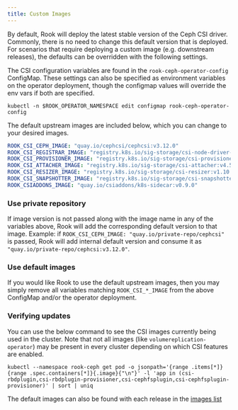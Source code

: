 ```yaml
---
title: Custom Images
---
```


By default, Rook will deploy the latest stable version of the Ceph CSI driver.
Commonly, there is no need to change this default version that is deployed.
For scenarios that require deploying a custom image (e.g. downstream releases),
the defaults can be overridden with the following settings.

The CSI configuration variables are found in the `rook-ceph-operator-config` ConfigMap.
These settings can also be specified as environment variables on the operator deployment, though
the configmap values will override the env vars if both are specified.

```console
kubectl -n $ROOK_OPERATOR_NAMESPACE edit configmap rook-ceph-operator-config
```

The default upstream images are included below, which you can change to your desired images.

```yaml
ROOK_CSI_CEPH_IMAGE: "quay.io/cephcsi/cephcsi:v3.12.0"
ROOK_CSI_REGISTRAR_IMAGE: "registry.k8s.io/sig-storage/csi-node-driver-registrar:v2.10.1"
ROOK_CSI_PROVISIONER_IMAGE: "registry.k8s.io/sig-storage/csi-provisioner:v4.0.1"
ROOK_CSI_ATTACHER_IMAGE: "registry.k8s.io/sig-storage/csi-attacher:v4.5.1"
ROOK_CSI_RESIZER_IMAGE: "registry.k8s.io/sig-storage/csi-resizer:v1.10.1"
ROOK_CSI_SNAPSHOTTER_IMAGE: "registry.k8s.io/sig-storage/csi-snapshotter:v7.0.2"
ROOK_CSIADDONS_IMAGE: "quay.io/csiaddons/k8s-sidecar:v0.9.0"
```

### **Use private repository**

If image version is not passed along with the image name in any of the variables above,
Rook will add the corresponding default version to that image.
Example: if `ROOK_CSI_CEPH_IMAGE: "quay.io/private-repo/cephcsi"` is passed,
Rook will add internal default version and consume it as `"quay.io/private-repo/cephcsi:v3.12.0"`.

### **Use default images**

If you would like Rook to use the default upstream images, then you may simply remove all
variables matching `ROOK_CSI_*_IMAGE` from the above ConfigMap and/or the operator deployment.

### **Verifying updates**

You can use the below command to see the CSI images currently being used in the cluster. Note that
not all images (like `volumereplication-operator`) may be present in every cluster depending on
which CSI features are enabled.

```console
kubectl --namespace rook-ceph get pod -o jsonpath='{range .items[*]}{range .spec.containers[*]}{.image}{"\n"}' -l 'app in (csi-rbdplugin,csi-rbdplugin-provisioner,csi-cephfsplugin,csi-cephfsplugin-provisioner)' | sort | uniq
```

The default images can also be found with each release in the [images list](https://github.com/rook/rook/blob/master/deploy/examples/images.txt)
